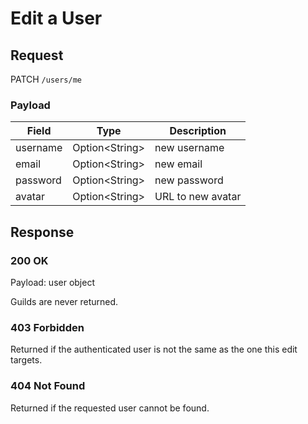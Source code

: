 # Edit a User

## Request
PATCH `/users/me`

### Payload
| Field    | Type            | Description       |
|----------|-----------------|-------------------|
| username | Option\<String> | new username      |
| email    | Option\<String> | new email         |
| password | Option\<String> | new password      |
| avatar   | Option\<String> | URL to new avatar |

## Response
### 200 OK
Payload: user object

Guilds are never returned.

### 403 Forbidden
Returned if the authenticated user is not the same as the one this edit targets.

### 404 Not Found
Returned if the requested user cannot be found.
